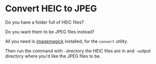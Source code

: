 # Convert HEIC to JPEG

Do you have a folder full of HEIC files?

Do you want them to be JPEG files instead?

All you need is [imagemagick](https://imagemagick.org/index.php) installed, for the `convert` utility.

Then run the command with `-d`irectory the HEIC files are in and `-o`utput directory where you'd like the JPEG files to be.